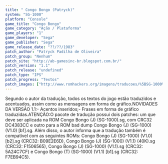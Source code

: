```yaml
---
title: " Congo Bongo (Patryck)"
system: "SG-1000"
platform: "Console"
game_title: "Congo Bongo"
game_category: "Ação / Plataforma"
game_players: "1"
game_developer: "Sega"
game_publisher: "Sega"
game_release_date: "??/??/1983"
patch_author: "Patryck Padilha de Oliveira"
patch_group: "Nenhum"
patch_site: "http://ab-gamesinc-br.blogspot.com.br/"
patch_version: "1.1"
patch_release: "undefined"
patch_type: "IPS"
patch_progress: "Textos"
patch_images: ["http://www.romhackers.org/imagens/traducoes/%5BSG-1000%5D%20Congo%20Bongo%20-%20Patryck%20-%201.png","http://www.romhackers.org/imagens/traducoes/%5BSG-1000%5D%20Congo%20Bongo%20-%20Patryck%20-%202.png","http://www.romhackers.org/imagens/traducoes/%5BSG-1000%5D%20Congo%20Bongo%20-%20Patryck%20-%203.png"]
---
```

Segundo o autor da tradução, todos os textos do jogo estão traduzidos e acentuados, assim como as mensagens em forma de gráfico.NOVIDADES DA VERSÃO 1.1:- Acentos inseridos;- Frases em forma de gráfico traduzidas.ATENÇÃO:O pacote de tradução possui dois patches: um que deve ser aplicada na ROM Congo Bongo (J) (SG-1000).sg, com CRC32 DC4383CC e outro para a ROM bad dump Congo Bongo (J) (SG-1000) (V1.0) [b1].sg. Além disso, o autor informa que a tradução também é compatível com as seguintes ROMs: Congo Bongo (J) (SG-1000) (V1.0) [b2].sg (CRC32: B09E2E6D), Congo Bongo (J) (SG-1000) (V1.1) (40K).sg (CRC32: F1506565), Congo Bongo (J) (SG-1000) (V1.1).sg (CRC32: 5A24C7CF) e Congo Bongo (T) (SG-1000) (V1.1) [b1].sg (CRC32: F7EB94C5).